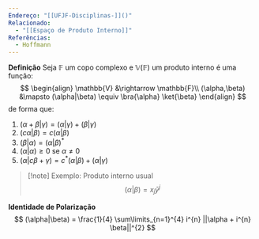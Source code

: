 ```yaml
---
Endereço: "[[UFJF-Disciplinas-]]()"
Relacionado:
  - "[[Espaço de Produto Interno]]"
Referências:
  - Hoffmann
---
```

**Definição**
Seja $\mathbb{F}$ um copo complexo e $\mathbb{V}(\mathbb{F})$ um produto interno é uma função:
$$
\begin{align}
\mathbb{V} &\rightarrow \mathbb{F}\\
(\alpha,\beta) &\mapsto   (\alpha|\beta) \equiv \bra{\alpha} \ket{\beta}
\end{align}
$$
de forma que:
1. $(\alpha + \beta|\gamma) = (\alpha|\gamma) + (\beta|\gamma)$
2. $(c \alpha|\beta) = c (\alpha|\beta)$
3. $(\beta|\alpha) = (\alpha|\beta)^{*}$
4. $(\alpha|\alpha) \geq 0$ se $\alpha \neq 0$
5. $(\alpha|c \beta+\gamma) = c^{*}(\alpha|\beta)+(\alpha|\gamma)$

>[!note] Exemplo: Produto interno usual
>$$
>(\alpha|\beta) = x_{j}\bar{y}^{j} 
$$

**Identidade de Polarização**
$$
(\alpha|\beta) = \frac{1}{4} \sum\limits_{n=1}^{4} i^{n} ||\alpha + i^{n} \beta||^{2}
$$
